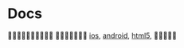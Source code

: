 # Docs

 [ios](https://github.com/hlwLianwei/docs/blob/master/IOS/.md), [android](https://github.com/hlwLianwei/docs/blob/master/Android/.md), [html5](https://github.com/hlwLianwei/docs/blob/master/H5/.md), 


